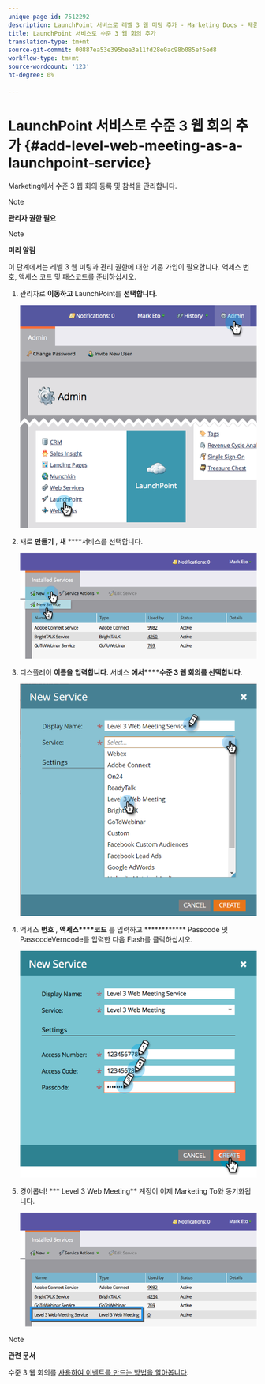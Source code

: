 ```yaml
---
unique-page-id: 7512292
description: LaunchPoint 서비스로 레벨 3 웹 미팅 추가 - Marketing Docs - 제품 설명서
title: LaunchPoint 서비스로 수준 3 웹 회의 추가
translation-type: tm+mt
source-git-commit: 00887ea53e395bea3a11fd28e0ac98b085ef6ed8
workflow-type: tm+mt
source-wordcount: '123'
ht-degree: 0%

---
```



# LaunchPoint 서비스로 수준 3 웹 회의 추가 {#add-level-web-meeting-as-a-launchpoint-service}

Marketing에서 수준 3 웹 회의 등록 및 참석을 관리합니다.

>[!NOTE]
>
>**관리자 권한 필요**

>[!NOTE]
>
>**미리 알림**
>
>이 단계에서는 레벨 3 웹 미팅과 관리 권한에 대한 기존 가입이 필요합니다. 액세스 번호, 액세스 코드 및 패스코드를 준비하십시오.

1. 관리자로 **이동하고** LaunchPoint를 **선택합니다**.

   ![](assets/image2015-4-23-10-3a5-3a12.png)

1. 새로 **만들기** , **새** ****&#x200B;서비스를 선택합니다.

   ![](assets/level-3-web-meeting-new-service.png)

1. 디스플레이 **이름을** **입력합니다**. 서비스 **에서****수준 3 웹 회의를 선택합니다**.

   ![](assets/new-service-level-3.png)

1. 액세스 **번호** , **액세스****코드** 를 입력하고 ************ Passcode 및 PasscodeVerncode를 입력한 다음 Flash를 클릭하십시오.

   ![](assets/image2015-4-23-10-3a10-3a26.png)

1. 경이롭네! *** Level 3 Web Meeting** 계정이 이제 Marketing To와 동기화됩니다.

   ![](assets/level-3-web-meeting.png)

>[!NOTE]
>
>**관련 문서**
>
>수준 3 웹 회의를 [사용하여 이벤트를 만드는 방법을 알아봅니다](../../../product-docs/demand-generation/events/create-an-event/create-an-event-with-level-3-web-meeting.md).

